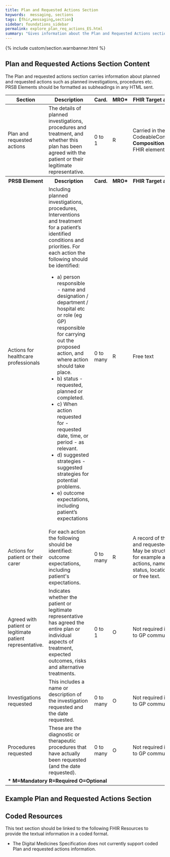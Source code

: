 ```yaml
---
title: Plan and Requested Actions Section
keywords:  messaging, sections
tags: [fhir,messaging,section]
sidebar: foundations_sidebar
permalink: explore_plan_req_actions_ES.html
summary: "Gives information about the Plan and Requested Actions section"
---
```


{% include custom/section.warnbanner.html %}

## Plan and Requested Actions Section Content ##
The Plan and requested actions section carries information about planned and requested actions such as planned investigations, procedures etc. PRSB Elements should be formatted as subheadings in any HTML sent.

<table style="width:100%;max-width: 100%;">
	<thead>
		<tr>
			<th width="15%">Section</th>
			<th width="35%">Description</th>
			<th width="5%">Card.</th>
			<th width="5%">MRO*</th>
			<th width="40%">FHIR Target and Guidance</th>
		</tr>
	</thead>
	<tbody>
		<tr>
			<td>Plan and requested actions</td>
			<td>The details of planned investigations, procedures and treatment, and whether this plan has been agreed with the patient or their legitimate representative.</td>
			<td>0 to 1</td>
			<td>R</td>
			<td>Carried in the CodeableConcept of <b>Composition.section.code</b> FHIR element.</td>
		</tr>
		<tr>
			<th>PRSB Element</th>
			<th>Description</th>
			<th>Card.</th>
			<th>MRO*</th>
			<th>FHIR Target and Guidance</th>		
		</tr>
		<tr>
			<td>Actions for healthcare professionals</td>
			<td>Including planned investigations, procedures, Interventions and treatment for a patient’s identified conditions and priorities. For each action the following should be identified:<br/>
			<ul>
			<li>a) person responsible - name and designation / department / hospital etc or role (eg GP) responsible for carrying out the proposed action, and where action should take place.<br/></li>
			<li>b) status - requested, planned or completed.<br/></li>
            <li>c) When action requested for - requested date, time, or period - as relevant.<br/></li>
			<li>d) suggested strategies - suggested strategies for potential problems.<br/></li>
            <li>e) outcome expectations, including patient’s expectations</li>
			</ul></td>
			<td>0 to many</td>
			<td>R</td>
			<td>Free text</td>
		</tr>
		<tr>
			<td>Actions for patient or their carer</td>
			<td>For each action the following should be identified: outcome expectations, including patient's expectations.</td>
			<td>0 to many</td>
			<td>R</td>
			<td>A record of the planned and requested actions. May be structured HTML for example a table, with actions, names, dates, status, location, strategies, or free text.</td>
		</tr>
		<tr>
			<td>Agreed with patient or legitimate patient representative.</td>
			<td>Indicates whether the patient or legitimate representative has agreed the entire plan or individual aspects of treatment, expected outcomes, risks and alternative treatments.</td>
			<td>0 to 1</td>
			<td>O</td>
			<td>Not required in Pharmacy to GP communication.</td>
		</tr>
		<tr>
			<td>Investigations requested</td>
			<td>This includes a name or description of the investigation requested and the date requested.</td>
			<td>0 to many</td>
			<td>O</td>
			<td>Not required in Pharmacy to GP communication.</td>
		</tr>
		<tr>
			<td>Procedures requested</td>
			<td>These are the diagnostic or therapeutic procedures that have actually been requested (and the date requested).</td>
			<td>0 to many</td>
			<td>O</td>
			<td>Not required in Pharmacy to GP communication.</td>
		</tr>
		<tr>
		<td colspan="5"><b>* M=Mandatory R=Required O=Optional</b></td>
		</tr>
	</tbody>
</table>

##  Example Plan and Requested Actions Section ##

<script src="https://gist.github.com/IOPS-DEV/a894670cc0a210482280bf7ee0b16f60.js"></script>

## Coded Resources ##

This text section should be linked to the following FHIR Resources to provide the textual information in a coded format.

- The Digital Medicines Specification does not currently support coded Plan and requested actions information.






